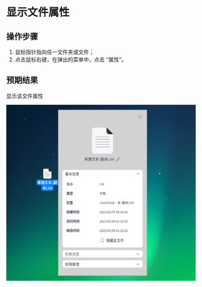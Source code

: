 # 显示文件属性

## 操作步骤

1. 鼠标指针指向任一文件夹或文件；
2. 点击鼠标右键，在弹出的菜单中，点击 “属性”。

## 预期结果

显示该文件属性

![显示文件属性.png](../img/显示文件属性.png)
